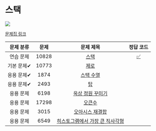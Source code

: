# 스택

<img src="https://progress-bar.dev/8/?scale=8&title=progress&width=500&color=babaca&suffix=/8">

[문제집 링크](https://www.acmicpc.net/workbook/view/7309)

| 문제 분류  | 문제  |                          문제 제목                           | 정답 코드 |
| :--------: | :---: | :----------------------------------------------------------: | :-------: |
| 연습 문제  | 10828 |        [스택](https://www.acmicpc.net/problem/10828)         |   [✅]()   |
| 기본 문제✔ | 10773 |        [제로](https://www.acmicpc.net/problem/10773)         |           |
| 응용 문제✔ | 1874  |      [스택 수열](https://www.acmicpc.net/problem/1874)       |           |
| 응용 문제✔ | 2493  |          [탑](https://www.acmicpc.net/problem/2493)          |           |
| 응용 문제  | 6198  |   [옥상 정원 꾸미기](https://www.acmicpc.net/problem/6198)   |           |
| 응용 문제  | 17298 |       [오큰수](https://www.acmicpc.net/problem/17298)        |           |
| 응용 문제  | 3015  |   [오아시스 재결합](https://www.acmicpc.net/problem/3015)    |           |
| 응용 문제  | 6549  | [히스토그램에서 가장 큰 직사각형](https://www.acmicpc.net/problem/6549) |           |